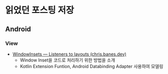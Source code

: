 # 읽었던 포스팅 저장


## Android
### View
 * [WindowInsets — Listeners to layouts (chris.banes.dev)][window-inset] 
   - Window Inset을 코드로 처리하기 위한 방법을 소개
   - Kotlin Extension Funtion, Android Databinding Adapter 사용하여 모델링
 
 [window-inset]: https://chris.banes.dev/2019/04/12/insets-listeners-to-layouts/
